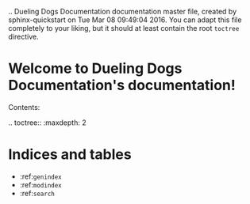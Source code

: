 .. Dueling Dogs Documentation documentation master file, created by
   sphinx-quickstart on Tue Mar 08 09:49:04 2016.
   You can adapt this file completely to your liking, but it should at least
   contain the root `toctree` directive.

Welcome to Dueling Dogs Documentation's documentation!
======================================================

Contents:

.. toctree::
   :maxdepth: 2



Indices and tables
==================

* :ref:`genindex`
* :ref:`modindex`
* :ref:`search`

